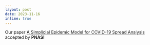 ```yaml
---
layout: post
date: 2023-11-16
inline: true
---
```


Our paper [A Simplicial Epidemic Model for COVID-19 Spread Analysis](https://www.pnas.org/doi/full/10.1073/pnas.2313171120) accepted by **PNAS**!
